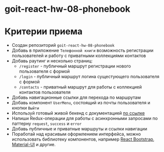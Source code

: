 # goit-react-hw-08-phonebook

# Критерии приема
- Создан репозиторий `goit-react-hw-08-phonebook`
- Добавь в приложение `Телефонной книги` возможность регистрации пользователей и
  работу с приватными коллекциями контактов
- Добавь раутинг и несколько страниц:
  - `/register` - публичный маршрут регистрации нового пользователя с формой
  - `/login` - публичный маршрут логина сущестующего пользователя с формой
  - `/contacts` - приватный маршрут для работы с коллекцией контактов
    пользователя
- Добавь навигационные ссылки для перехода по маршрутам
- Добавь компонент `UserMenu`, состоящий из почты пользователя и кнопки `Выйти`
- Используй готовый живой бекенд с документацией
  [по ссылке](https://goit-phonebook-api.herokuapp.com/docs)
- Напиши Redux-операции для работы с асинхронными запросами по паттерну
  `request`, `success` и `error`
- Добавь публичные и приватные маршруты и ссылки навигации
- Поработай над красивым оформлением интерфейса, можно использовать библиотеку
  компонентов, например [React Bootstrap](https://react-bootstrap.github.io/),
  [Material-UI](https://material-ui.com/) и другие.
